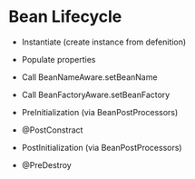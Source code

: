 # Bean Lifecycle

* Instantiate (create instance from defenition)
* Populate properties
* Call BeanNameAware.setBeanName
* Call BeanFactoryAware.setBeanFactory
* PreInitialization (via BeanPostProcessors)
* @PostConstract
* PostInitialization (via BeanPostProcessors)

* @PreDestroy
